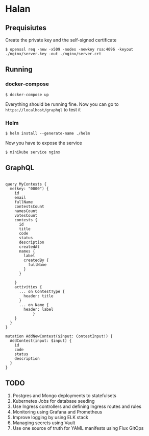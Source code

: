 # Halan

## Prequisiutes
Create the private key and the self-signed certificate

`$ openssl req -new -x509 -nodes -newkey rsa:4096 -keyout ./nginx/server.key -out ./nginx/server.crt`

## Running
### docker-compose
`$ docker-compose up`

Everything should be running fine. 
Now you can go to `https://localhost/graphql` to test it

### Helm
`$ helm install --generate-name ./helm`

Now you have to expose the service

`$ minikube service nginx`

## GraphQL 

```

query MyContests {
  me(key: "0000") {
    id
    email
    fullName
    contestsCount
    namesCount
    votesCount
    contests {
      id
      title
      code
      status
      description
      createdAt
      names {
        label
        createdBy {
          fullName
        }
      }
    
    }
    activities {
      ... on ContestType {
        header: title
      }
      ... on Name {
        header: label
			}
    }
  }
}

mutation AddNewContest($input: ContestInput!) {
  AddContest(input: $input) {
    id
    code
    status
    description
  }
} 

```

## TODO

1. Postgres and Mongo deployments to statefulsets
2. Kubernetes Jobs for database seeding
3. Use Ingress controllers and defining Ingress routes and rules
4. Monitoring using Grafana and Prometheus
5. Improve logging by using ELK stack
6. Managing secrets using Vault
7. Use one source of truth for YAML manifests using Flux GitOps
